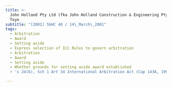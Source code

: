```yaml
---
title: >-
  John Holland Pty Ltd (fka John Holland Construction & Engineering Pty Ltd) v
  Toyo
subtitle: "[2001] SGHC 48 / 14\_March\_2001"
tags:
  - Arbitration
  - Award
  - Setting aside
  - Express selection of ICC Rules to govern arbitration
  - Arbitration
  - Award
  - Setting aside
  - Whether grounds for setting aside award established
  - 's 24(b), Sch 1 Art 34 International Arbitration Act (Cap 143A, 1995 Ed)'

---
```


